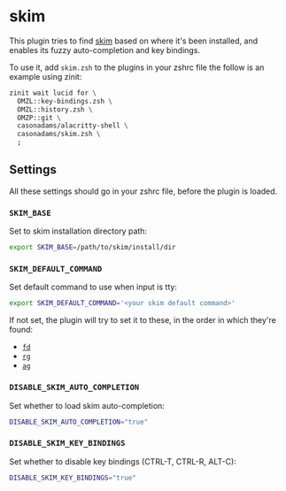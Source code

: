 # skim

This plugin tries to find [skim](https://github.com/lotabout/skim) based on where
it's been installed, and enables its fuzzy auto-completion and key bindings.

To use it, add `skim.zsh` to the plugins in your zshrc file the follow is an example using zinit:

```zsh
zinit wait lucid for \
  OMZL::key-bindings.zsh \
  OMZL::history.zsh \
  OMZP::git \
  casonadams/alacritty-shell \
  casonadams/skim.zsh \
  ;
```

## Settings

All these settings should go in your zshrc file, before the plugin is loaded.

### `SKIM_BASE`

Set to skim installation directory path:

```zsh
export SKIM_BASE=/path/to/skim/install/dir
```

### `SKIM_DEFAULT_COMMAND`

Set default command to use when input is tty:

```zsh
export SKIM_DEFAULT_COMMAND='<your skim default command>'
```

If not set, the plugin will try to set it to these, in the order in which they're found:

- [`fd`](https://github.com/sharkdp/fd)
- [`rg`](https://github.com/BurntSushi/ripgrep)
- [`ag`](https://github.com/ggreer/the_silver_searcher)

### `DISABLE_SKIM_AUTO_COMPLETION`

Set whether to load skim auto-completion:

```zsh
DISABLE_SKIM_AUTO_COMPLETION="true"
```

### `DISABLE_SKIM_KEY_BINDINGS`

Set whether to disable key bindings (CTRL-T, CTRL-R, ALT-C):

```zsh
DISABLE_SKIM_KEY_BINDINGS="true"
```

